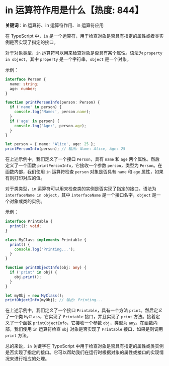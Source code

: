 # in 运算符作用是什么【热度: 844】

**关键词**：in 运算符、in 运算符作用、in 运算符应用

在 TypeScript 中，`in` 是一个运算符，用于检查对象是否具有指定的属性或者类实例是否实现了指定的接口。

对于对象类型，`in` 运算符可以用来检查对象是否具有某个属性。语法为 `property in object`，其中 `property` 是一个字符串，`object` 是一个对象。

示例：

```typescript
interface Person {
  name: string;
  age: number;
}

function printPersonInfo(person: Person) {
  if ('name' in person) {
    console.log('Name:', person.name);
  }
  if ('age' in person) {
    console.log('Age:', person.age);
  }
}

let person = { name: 'Alice', age: 25 };
printPersonInfo(person); // 输出: Name: Alice, Age: 25
```

在上述示例中，我们定义了一个接口 `Person`，具有 `name` 和 `age` 两个属性。然后定义了一个函数 `printPersonInfo`，它接收一个参数 `person`，类型为 `Person`。在函数内部，我们使用 `in` 运算符检查 `person` 对象是否具有 `name` 和 `age` 属性，如果有则打印对应的值。

对于类类型，`in` 运算符可以用来检查类的实例是否实现了指定的接口。语法为 `interfaceName in object`，其中 `interfaceName` 是一个接口名字，`object` 是一个对象或类的实例。

示例：

```typescript
interface Printable {
  print(): void;
}

class MyClass implements Printable {
  print() {
    console.log('Printing...');
  }
}

function printObjectInfo(obj: any) {
  if ('print' in obj) {
    obj.print();
  }
}

let myObj = new MyClass();
printObjectInfo(myObj); // 输出: Printing...
```

在上述示例中，我们定义了一个接口 `Printable`，具有一个方法 `print`。然后定义了一个类 `MyClass`，它实现了 `Printable` 接口，并且实现了 `print` 方法。接着定义了一个函数 `printObjectInfo`，它接收一个参数 `obj`，类型为 `any`。在函数内部，我们使用 `in` 运算符检查 `obj` 对象是否实现了 `Printable` 接口，如果是则调用 `print` 方法。

总的来说，`in` 关键字在 TypeScript 中用于检查对象是否具有指定的属性或类实例是否实现了指定的接口。它可以帮助我们在运行时根据对象的属性或接口的实现情况来进行相应的处理。